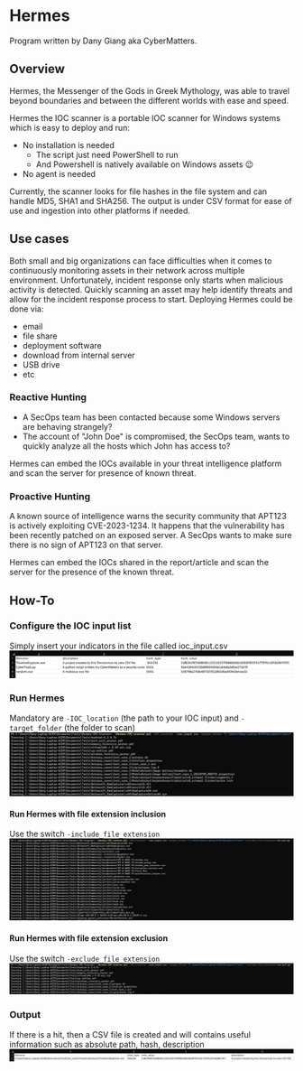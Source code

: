 # Hermes

Program written by Dany Giang aka CyberMatters.

## Overview

Hermes, the Messenger of the Gods in Greek Mythology, was able to travel beyond boundaries and between the different worlds with ease and speed.

Hermes the IOC scanner is a portable IOC scanner for Windows systems which is easy to deploy and run:

- No installation is needed
	- The script just need PowerShell to run
	- And Powershell is natively available on Windows assets :wink:
- No agent is needed

Currently, the scanner looks for file hashes in the file system and can handle MD5, SHA1 and SHA256.
The output is under CSV format for ease of use and ingestion into other platforms if needed.

## Use cases

Both small and big organizations can face difficulties when it comes to continuously monitoring assets in their network across multiple environment.
Unfortunately, incident response only starts when malicious activity is detected. Quickly scanning an asset may help identify threats and allow for the incident response process to start.
Deploying Hermes could be done via:

- email
- file share
- deployment software
- download from internal server
- USB drive
- etc

### Reactive Hunting

- A SecOps team has been contacted because some Windows servers are behaving strangely?
- The account of "John Doe" is compromised, the SecOps team, wants to quickly analyze all the hosts which John has access to?

Hermes can embed the IOCs available in your threat intelligence platform and scan the server for presence of known threat.

### Proactive Hunting

A known source of intelligence warns the security community that APT123 is actively exploiting CVE-2023-1234.
It happens that the vulnerability has been recently patched on an exposed server. 
A SecOps wants to make sure there is no sign of APT123 on that server.

Hermes can embed the IOCs shared in the report/article and scan the server for the presence of the known threat.

## How-To

### Configure the IOC input list

Simply insert your indicators in the file called ioc_input.csv
![input](images/input.png)

### Run Hermes

Mandatory are `-IOC_location` (the path to your IOC input) and `-target_folder` (the folder to scan)
![all_types](images/all_type.png)

#### Run Hermes with file extension inclusion

Use the switch `-include_file_extension`
![include](images/scan_include.png)
 
#### Run Hermes with file extension exclusion

Use the switch `-exclude_file_extension`
![exclude](images/scan_exclude.png)

### Output

If there is a hit, then a CSV file is created and will contains useful information such as absolute path, hash, description
![output](images/output.png)
